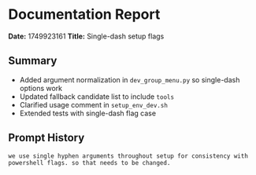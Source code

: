 # Documentation Report

**Date:** 1749923161
**Title:** Single-dash setup flags

## Summary
- Added argument normalization in `dev_group_menu.py` so single-dash options work
- Updated fallback candidate list to include `tools`
- Clarified usage comment in `setup_env_dev.sh`
- Extended tests with single-dash flag case

## Prompt History
```
we use single hyphen arguments throughout setup for consistency with powershell flags. so that needs to be changed.
```
